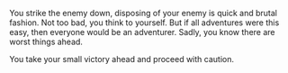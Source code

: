You strike the enemy down, disposing of your enemy is quick and brutal fashion. Not too bad, you think to yourself. But if all adventures were this easy, then everyone would be an adventurer. Sadly, you know there are worst things ahead. 

You take your small victory ahead and proceed with caution. 